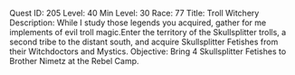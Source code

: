 Quest ID: 205
Level: 40
Min Level: 30
Race: 77
Title: Troll Witchery
Description: While I study those legends you acquired, gather for me implements of evil troll magic.Enter the territory of the Skullsplitter trolls, a second tribe to the distant south, and acquire Skullsplitter Fetishes from their Witchdoctors and Mystics.
Objective: Bring 4 Skullsplitter Fetishes to Brother Nimetz at the Rebel Camp.
